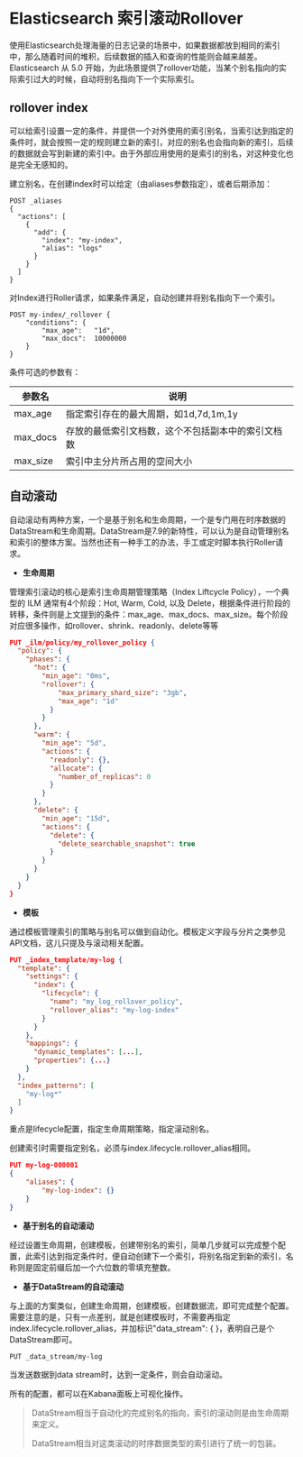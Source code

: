 # Elasticsearch 索引滚动Rollover

使用Elasticsearch处理海量的日志记录的场景中，如果数据都放到相同的索引中，那么随着时间的堆积，后续数据的插入和查询的性能则会越来越差。Elasticsearch 从 5.0 开始，为此场景提供了rollover功能，当某个别名指向的实际索引过大的时候，自动将别名指向下一个实际索引。

## rollover index

可以给索引设置一定的条件，并提供一个对外使用的索引别名，当索引达到指定的条件时，就会按照一定的规则建立新的索引，对应的别名也会指向新的索引，后续的数据就会写到新建的索引中。由于外部应用使用的是索引的别名，对这种变化也是完全无感知的。

建立别名，在创建index时可以给定（由aliases参数指定），或者后期添加：

```
POST _aliases
{
  "actions": [
    {
      "add": {
        "index": "my-index",
        "alias": "logs"
      }
    }
  ]
}
```

对Index进行Roller请求，如果条件满足，自动创建并将别名指向下一个索引。

```
POST my-index/_rollover {
    "conditions": {
        "max_age":   "1d",
        "max_docs":  10000000
    }
}
```

条件可选的参数有：

| 参数名   | 说明                                               |
| -------- | -------------------------------------------------- |
| max_age  | 指定索引存在的最大周期，如1d,7d,1m,1y              |
| max_docs | 存放的最低索引文档数，这个不包括副本中的索引文档数 |
| max_size | 索引中主分片所占用的空间大小                       |

## 自动滚动

自动滚动有两种方案，一个是基于别名和生命周期，一个是专门用在时序数据的DataStream和生命周期。DataStream是7.9的新特性，可以认为是自动管理别名和索引的整体方案。当然也还有一种手工的办法，手工或定时脚本执行Roller请求。

- **生命周期**

管理索引滚动的核心是索引生命周期管理策略（Index Liftcycle Policy），一个典型的 ILM 通常有4个阶段：Hot, Warm, Cold, 以及 Delete，根据条件进行阶段的转移，条件则是上文提到的条件：max_age、max_docs、max_size。每个阶段对应很多操作，如rollover、shrink、readonly、delete等等

```json
PUT _ilm/policy/my_rollover_policy {
  "policy": {
    "phases": {
      "hot": {
        "min_age": "0ms",
        "rollover": {
            "max_primary_shard_size": "3gb",
            "max_age": "1d"
          }
        }
      },
      "warm": {
        "min_age": "5d",
        "actions": {
          "readonly": {},
          "allocate": {
            "number_of_replicas": 0
          }
        }
      },
      "delete": {
        "min_age": "15d",
        "actions": {
          "delete": {
            "delete_searchable_snapshot": true
          }
        }
      }
    }
  }
}
```

- **模板**

通过模板管理索引的策略与别名可以做到自动化。模板定义字段与分片之类参见API文档，这儿只提及与滚动相关配置。

```json
PUT _index_template/my-log {
  "template": {
    "settings": {
      "index": {
        "lifecycle": {
          "name": "my_log_rollover_policy",
          "rollover_alias": "my-log-index"
        }
      }
    },
    "mappings": {
      "dynamic_templates": [...],
      "properties": {...}
    }
  },
  "index_patterns": [
    "my-log*"
  ]
}

```

重点是lifecycle配置，指定生命周期策略，指定滚动别名。

创建索引时需要指定别名，必须与index.lifecycle.rollover_alias相同。

```json
PUT my-log-000001
{
    "aliases": {
        "my-log-index": {}
    }
}
```

- **基于别名的自动滚动**

经过设置生命周期，创建模板，创建带别名的索引，简单几步就可以完成整个配置，此索引达到指定条件时，便自动创建下一个索引，将别名指定到新的索引，名称则是固定前缀后加一个六位数的零填充整数。

- **基于DataStream的自动滚动**

与上面的方案类似，创建生命周期，创建模板，创建数据流，即可完成整个配置。需要注意的是，只有一点差别，就是创建模板时，不需要再指定index.lifecycle.rollover_alias，并加标识"data_stream": { }，表明自己是个DataStream即可。

```shell
PUT _data_stream/my-log
```

当发送数据到data stream时，达到一定条件，则会自动滚动。

所有的配置，都可以在Kabana面板上可视化操作。

> DataStream相当于自动化的完成别名的指向，索引的滚动则是由生命周期来定义。
>
> DataStream相当对这类滚动的时序数据类型的索引进行了统一的包装。
